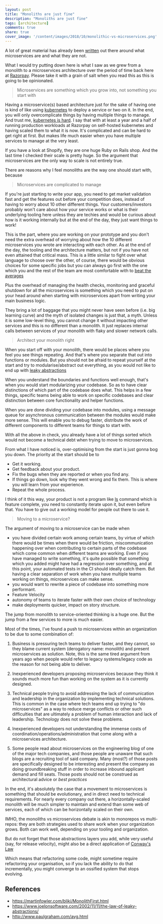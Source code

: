 ```yaml
---
layout: post
title: "Monoliths are just fine"
description: "Monoliths are just fine"
tags: [architecture]
comments: true
share: true
cover_image: '/content/images/2018/10/monolithic-vs-microservices.png'
---
```


A lot of great material has already been [written](https://martinfowler.com/articles/microservices.html) out there around what microservices are and what they are not. 

What I would try putting down here is what I saw as we grew from a monolith to a microservices architecture over the period of time back here at [Razorpay](https://www.razorpay.com). Please take it with a grain of salt when you read this as this is going to be opinionated.

> Microservices are something which you grow into, not something you start with

Having a microservice(s) based architecture just for the sake of having one is kind of like using [kubernetes](https://kubernetes.io) to deploy a service or two on it. In the end, you will only overcomplicate things by having multiple things to manage. And trust me, [kubernetes is hard](https://codeengineered.com/blog/2017/kubernetes-is-hard/). I say that with at least a year and a half of running production workloads at Razorpay on self-hosted kubernetes and having scaled them to what it is now. It's complicated and can be hard to get right at first. But makes life much easier when you have multiple services to manage at the very least.

If you have a look at Shopify, they are one huge Ruby on Rails shop. And the last time I checked their scale is pretty huge. So the argument that microservices are the only way to scale is not entirely true.

There are reasons why I feel monoliths are the way one should start with, because

>  Microservices are complicated to manage

If you're just starting to write your app, you need to get market validation fast and get the features out before your competition does, instead of having to worry about 10 other different things. Your customers/investors probably won't care about how your service works or what is their underlying tooling here unless they are techies and would be curious about how is it working internally but at the end of the day, they just want things to work!

This is the part, where you are working on your prototype and you don't need the extra overhead of worrying about how the 10 different microservices you wrote are interacting with each other. As at the end of the day, the tooling and the architecture matters, but not if you have not even attained that critical mass. This is a little similar to fight over what language to choose over the other, of course, there would be obvious choices for some specific jobs but you can always go first with the one which you and the rest of the team are most comfortable with to [beat the averages](http://www.paulgraham.com/avg.html)

Plus the overhead of managing the health checks, monitoring and graceful shutdown for all the microservices is something which you need to put on your head around when starting with microservices apart from writing your main business logic.

They bring a lot of baggage that you might never have seen before (i.e. big learning curve) and the myth of isolated changes is just that, a myth. Unless it is some low-level thing, you cannot change it without impacting other services and this is no different than a monolith. It just replaces internal calls between services of your monolith with flaky and slower network calls.


> Architect your monolith right

When you start off with your monolith, there would be places where you feel you see things repeating. And that's where you separate that out into functions or modules. But you should not be afraid to repeat yourself at the start and try to modularise/abstract out everything, as you would not like to end up with [leaky abstractions](https://www.joelonsoftware.com/2002/11/11/the-law-of-leaky-abstractions/)

When you understand the boundaries and functions well enough, that's when you would start modularizing your codebase. So as to have clear distinctions of which part of the codebase does what. This helps in a few things, specific teams being able to work on specific codebases and clear distinction between core functionality and helper functions.

When you are done dividing your codebase into modules, using a message queue for asynchronous communication between the modules would make more sense. This will enable you to debug faster, distribute the work of different components to different teams for things to start with. 

With all the above in check, you already have a lot of things sorted which would not become a technical debt when trying to move to microservices.

From what I have noticed is, over-optimising from the start is just gonna bog you down. The priority at the start should be to 
- Get it working.
- Get feedback about your product.
- Fix the bugs when they are reported or when you find any.
- If things go down, look why they went wrong and fix them. This is where you will learn from your experience. 
- Repeat the whole process.

I think of it this way, your product is not a program like [ls](http://man7.org/linux/man-pages/man1/ls.1.html) command which is feature complete, you need to constantly iterate upon it, but even before that. You have to give out a working model for people out there to use it. 

> Moving to a microservice?

The argument of moving to a microservice can be made when 
- you have divided certain work among certain teams, by virtue of which there would be times when there would be friction, miscommunication happening over when contributing to certain parts of the codebase which come common when different teams are working. Even if you have managed to write something, it's quite possible that something which you added might have had a regression over something, and at this point, your automated tests in the CI should ideally catch them. But having a clear separation of work when you have multiple teams working on things, microservices can make sense.
- you would want to rewrite a piece of codebase into something more performant.
- Feature Velocity
- autonomy of teams to iterate faster with their own choice of technology
- make deployments quicker, impact on story structure.

The jump from monolith to service-oriented thinking is a huge one. But the jump from a few services to more is much easier.

Most of the times, I've found a push to microservices within an organization to be due to some combination of:

1) Business is pressuring tech teams to deliver faster, and they cannot, so they blame current system (derogatory name: monolith) and present microservices as solution. Note, this is the same tired argument from years ago when people would refer to legacy systems/legacy code as the reason for not being able to deliver.

2) Inexperienced developers proposing microservices because they think it sounds much more fun than working on the system as it is currently designed.

3) Technical people trying to avoid addressing the lack of communication and leadership in the organization by implementing technical solutions. This is common in the case where tech teams end up trying to "do microservices" as a way to reduce merge conflicts or other such difficulties that are ultimately a problem of human interaction and lack of leadership. Technology does not solve these problems.

4) Inexperienced developers not understanding the immense costs of coordination/operations/administration that come along with a microservices architecture.

5) Some people read about microservices on the engineering blog of one of the major tech companies, and those people are unaware that such blogs are a recruiting tool of said company. Many (most?) of those posts are specifically designed to be interesting and present the company as doing groundbreaking stuff in order to increase inbound applicant demand and fill seats. Those posts should not be construed as architectural advice or *best practices*

In the end, it's absolutely the case that a movement to microservices is something that should be evolutionary, and in direct need to technical requirements. For nearly every company out there, a horizontally-scaled monolith will be much simpler to maintain and extend than some web of services, each of which can be horizontally scaled on their own.

IMHO, the monoliths vs microservices debate is akin to monorepos vs multi-repos: they are both strategies used to share work when your organization grows. Both can work well, depending on your tooling and organization.

But do not forget that those abstractions layers you add, while very useful (say, for release velocity), might also be a direct application of [Conway's Law](https://en.wikipedia.org/wiki/Conway%27s_law) 

Which means that refactoring some code, might sometime require refactoring your organisation, so if you lack the ability to do that incrementally, you might converge to an ossified system that stops evolving.

## References 
 
- https://martinfowler.com/bliki/MonolithFirst.html
- https://www.joelonsoftware.com/2002/11/11/the-law-of-leaky-abstractions/
- http://www.paulgraham.com/avg.html

